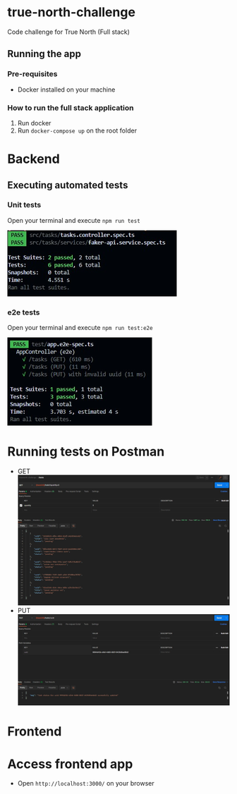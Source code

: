 # true-north-challenge
Code challenge for True North (Full stack)

## Running the app

### Pre-requisites
* Docker installed on your machine

### How to run the full stack application
1. Run docker
2. Run `docker-compose up` on the root folder

# Backend

## Executing automated tests

### Unit tests
Open your terminal and execute `npm run test`

![Unit tests](/images/unit-test.jpg?raw=true "Unit tests result")

### e2e tests

Open your terminal and execute `npm run test:e2e`

![e2e tests](/images/e2e-test.jpg?raw=true "e2e tests result")

# Running tests on Postman

* GET
![GET](/images/GET.jpg?raw=true "GET request")
* PUT
![PUT](/images/PUT.jpg?raw=true "PUT request")

# Frontend

# Access frontend app
- Open `http://localhost:3000/` on your browser